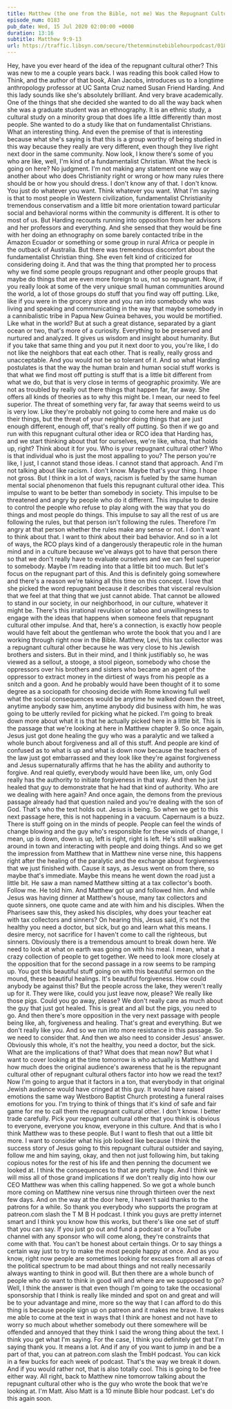 ```yaml
---
title: Matthew (the one from the Bible, not me) Was the Repugnant Cultural Other
episode_num: 0183
pub_date: Wed, 15 Jul 2020 02:00:00 +0000
duration: 13:16
subtitle: Matthew 9:9-13
url: https://traffic.libsyn.com/secure/thetenminutebiblehourpodcast/0183_-_Matthew_the_one_from_the_Bible_not_me_was_the_Repugnant_Cultural_Other.mp3
---
```


 Hey, have you ever heard of the idea of the repugnant cultural other? This was new to me a couple years back. I was reading this book called How to Think, and the author of that book, Alan Jacobs, introduces us to a longtime anthropology professor at UC Santa Cruz named Susan Friend Harding. And this lady sounds like she's absolutely brilliant. And very brave academically. One of the things that she decided she wanted to do all the way back when she was a graduate student was an ethnography. It is an ethnic study, a cultural study on a minority group that does life a little differently than most people. She wanted to do a study like that on fundamentalist Christians. What an interesting thing. And even the premise of that is interesting because what she's saying is that this is a group worthy of being studied in this way because they really are very different, even though they live right next door in the same community. Now look, I know there's some of you who are like, well, I'm kind of a fundamentalist Christian. What the heck is going on here? No judgment. I'm not making any statement one way or another about who does Christianity right or wrong or how many rules there should be or how you should dress. I don't know any of that. I don't know. You just do whatever you want. Think whatever you want. What I'm saying is that to most people in Western civilization, fundamentalist Christianity tremendous conservatism and a little bit more orientation toward particular social and behavioral norms within the community is different. It is other to most of us. But Harding recounts running into opposition from her advisors and her professors and everything. And she sensed that they would be fine with her doing an ethnography on some barely contacted tribe in the Amazon Ecuador or something or some group in rural Africa or people in the outback of Australia. But there was tremendous discomfort about the fundamentalist Christian thing. She even felt kind of criticized for considering doing it. And that was the thing that prompted her to process why we find some people groups repugnant and other people groups that maybe do things that are even more foreign to us, not so repugnant. Now, if you really look at some of the very unique small human communities around the world, a lot of those groups do stuff that you find way off putting. Like, like if you were in the grocery store and you ran into somebody who was living and speaking and communicating in the way that maybe somebody in a cannibalistic tribe in Papua New Guinea behaves, you would be mortified. Like what in the world? But at such a great distance, separated by a giant ocean or two, that's more of a curiosity. Everything to be preserved and nurtured and analyzed. It gives us wisdom and insight about humanity. But if you take that same thing and you put it next door to you, you're like, I do not like the neighbors that eat each other. That is really, really gross and unacceptable. And you would not be so tolerant of it. And so what Harding postulates is that the way the human brain and human social stuff works is that what we find most off putting is stuff that is a little bit different from what we do, but that is very close in terms of geographic proximity. We are not as troubled by really out there things that happen far, far away. She offers all kinds of theories as to why this might be. I mean, our need to feel superior. The threat of something very far, far away that seems weird to us is very low. Like they're probably not going to come here and make us do their things, but the threat of your neighbor doing things that are just enough different, enough off, that's really off putting. So then if we go and run with this repugnant cultural other idea or RCO idea that Harding has, and we start thinking about that for ourselves, we're like, whoa, that holds up, right? Think about it for you. Who is your repugnant cultural other? Who is that individual who is just the most appalling to you? The person you're like, I just, I cannot stand those ideas. I cannot stand that approach. And I'm not talking about like racism. I don't know. Maybe that's your thing. I hope not gross. But I think in a lot of ways, racism is fueled by the same human mental social phenomenon that fuels this repugnant cultural other idea. This impulse to want to be better than somebody in society. This impulse to be threatened and angry by people who do it different. This impulse to desire to control the people who refuse to play along with the way that you do things and most people do things. This impulse to say all the rest of us are following the rules, but that person isn't following the rules. Therefore I'm angry at that person whether the rules make any sense or not. I don't want to think about that. I want to think about their bad behavior. And so in a lot of ways, the RCO plays kind of a dangerously therapeutic role in the human mind and in a culture because we've always got to have that person there so that we don't really have to evaluate ourselves and we can feel superior to somebody. Maybe I'm reading into that a little bit too much. But let's focus on the repugnant part of this. And this is definitely going somewhere and there's a reason we're taking all this time on this concept. I love that she picked the word repugnant because it describes that visceral revulsion that we feel at that thing that we just cannot abide. That cannot be allowed to stand in our society, in our neighborhood, in our culture, whatever it might be. There's this irrational revulsion or taboo and unwillingness to engage with the ideas that happens when someone feels that repugnant cultural other impulse. And that, here's a connection, is exactly how people would have felt about the gentleman who wrote the book that you and I are working through right now in the Bible. Matthew, Levi, this tax collector was a repugnant cultural other because he was very close to his Jewish brothers and sisters. But in their mind, and I think justifiably so, he was viewed as a sellout, a stooge, a stool pigeon, somebody who chose the oppressors over his brothers and sisters who became an agent of the oppressor to extract money in the dirtiest of ways from his people as a snitch and a goon. And he probably would have been thought of it to some degree as a sociopath for choosing decide with Rome knowing full well what the social consequences would be anytime he walked down the street, anytime anybody saw him, anytime anybody did business with him, he was going to be utterly reviled for picking what he picked. I'm going to break down more about what it is that he actually picked here in a little bit. This is the passage that we're looking at here in Matthew chapter 9. So once again, Jesus just got done healing the guy who was a paralytic and we talked a whole bunch about forgiveness and all of this stuff. And people are kind of confused as to what is up and what is down now because the teachers of the law just got embarrassed and they look like they're against forgiveness and Jesus supernaturally affirms that he has the ability and authority to forgive. And real quietly, everybody would have been like, um, only God really has the authority to initiate forgiveness in that way. And then he just healed that guy to demonstrate that he had that kind of authority. Who are we dealing with here again? And once again, the demons from the previous passage already had that question nailed and you're dealing with the son of God. That's who the text holds out. Jesus is being. So when we get to this next passage here, this is not happening in a vacuum. Capernaum is a buzz. There is stuff going on in the minds of people. People can feel the winds of change blowing and the guy who's responsible for these winds of change, I mean, up is down, down is up, left is right, right is left. He's still walking around in town and interacting with people and doing things. And so we get the impression from Matthew that in Matthew nine verse nine, this happens right after the healing of the paralytic and the exchange about forgiveness that we just finished with. Cause it says, as Jesus went on from there, so maybe that's immediate. Maybe this means he went down the road just a little bit. He saw a man named Matthew sitting at a tax collector's booth. Follow me. He told him. And Matthew got up and followed him. And while Jesus was having dinner at Matthew's house, many tax collectors and quote sinners, one quote came and ate with him and his disciples. When the Pharisees saw this, they asked his disciples, why does your teacher eat with tax collectors and sinners? On hearing this, Jesus said, it's not the healthy you need a doctor, but sick, but go and learn what this means. I desire mercy, not sacrifice for I haven't come to call the righteous, but sinners. Obviously there is a tremendous amount to break down here. We need to look at what on earth was going on with his meal. I mean, what a crazy collection of people to get together. We need to look more closely at the opposition that for the second passage in a row seems to be ramping up. You got this beautiful stuff going on with this beautiful sermon on the mound, these beautiful healings. It's beautiful forgiveness. How could anybody be against this? But the people across the lake, they weren't really up for it. They were like, could you just leave now, please? We really like those pigs. Could you go away, please? We don't really care as much about the guy that just got healed. This is great and all but the pigs, you need to go. And then there's more opposition in the very next passage with people being like, ah, forgiveness and healing. That's great and everything. But we don't really like you. And so we run into more resistance in this passage. So we need to consider that. And then we also need to consider Jesus' answer. Obviously this whole, it's not the healthy, you need a doctor, but the sick. What are the implications of that? What does that mean now? But what I want to cover looking at the time tomorrow is who actually is Matthew and how much does the original audience's awareness that he is the repugnant cultural other of repugnant cultural others factor into how we read the text? Now I'm going to argue that it factors in a ton, that everybody in that original Jewish audience would have cringed at this guy. It would have raised emotions the same way Westboro Baptist Church protesting a funeral raises emotions for you. I'm trying to think of things that it's kind of safe and fair game for me to call them the repugnant cultural other. I don't know. I better trade carefully. Pick your repugnant cultural other that you think is obvious to everyone, everyone you know, everyone in this culture. And that is who I think Matthew was to these people. But I want to flesh that out a little bit more. I want to consider what his job looked like because I think the success story of Jesus going to this repugnant cultural outsider and saying, follow me and him saying, okay, and then not just following him, but taking copious notes for the rest of his life and then penning the document we looked at. I think the consequences to that are pretty huge. And I think we will miss all of those grand implications if we don't really dig into how our CEO Matthew was when this calling happened. So we got a whole bunch more coming on Matthew nine versus nine through thirteen over the next few days. And on the way at the door here, I haven't said thanks to the patrons for a while. So thank you everybody who supports the program at patreon.com slash the T M B H podcast. I think you guys are pretty internet smart and I think you know how this works, but there's like one set of stuff that you can say. If you just go out and fund a podcast or a YouTube channel with any sponsor who will come along, they're constraints that come with that. You can't be honest about certain things. Or to say things a certain way just to try to make the most people happy at once. And as you know, right now people are sometimes looking for excuses from all areas of the political spectrum to be mad about things and not really necessarily always wanting to think in good will. But then there are a whole bunch of people who do want to think in good will and where are we supposed to go? Well, I think the answer is that even though I'm going to take the occasional sponsorship that I think is really like minded and spot on and great and will be to your advantage and mine, more so the way that I can afford to do this thing is because people sign up on patreon and it makes me brave. It makes me able to come at the text in ways that I think are honest and not have to worry so much about whether somebody out there somewhere will be offended and annoyed that they think I said the wrong thing about the text. I think you get what I'm saying. For the case, I think you definitely get that I'm saying thank you. It means a lot. And if any of you want to jump in and be a part of that, you can at patreon.com slash the TmbH podcast. You can kick in a few bucks for each week of podcast. That's the way we break it down. And if you would rather not, that is also totally cool. This is going to be free either way. All right, back to Matthew nine tomorrow talking about the repugnant cultural other who is the guy who wrote the book that we're looking at. I'm Matt. Also Matt is a 10 minute Bible hour podcast. Let's do this again soon.